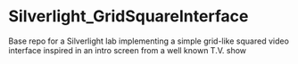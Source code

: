 Silverlight_GridSquareInterface
===============================

Base repo for a Silverlight lab implementing a simple grid-like squared video interface inspired in an intro screen from a well known T.V. show